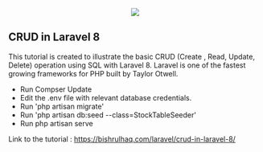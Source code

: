 <p align="center"><img src="https://laravel.com/assets/img/components/logo-laravel.svg"></p>

## CRUD in Laravel 8

This tutorial is created to illustrate the basic CRUD (Create , Read, Update, Delete) operation using SQL with Laravel 8. Laravel is one of the fastest growing frameworks for PHP built by Taylor Otwell.

- Run Compser Update
- Edit the .env file with relevant database credentials.
- Run 'php artisan migrate'
- Run 'php artisan db:seed --class=StockTableSeeder'
- Run php artisan serve

Link to the tutorial : https://bishrulhaq.com/laravel/crud-in-laravel-8/
